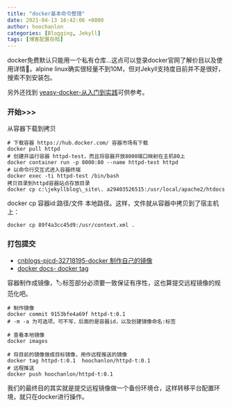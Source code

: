 ```yaml
---
title: "docker基本命令整理"
date: 2021-04-13 16:42:06 +0800
author: hoochanlon
categories: [Blogging, Jekyll]
tags: [博客配置存档]
---
```


docker免费默认只能用一个私有仓库...这点可以登录docker官网了解价目以及使用详情🔎。alpine linux确实很轻量不到10M，但对Jekyll支持度目前并不是很好，搜索不到安装包。<!--more-->

另外还找到 [yeasy-docker-从入门到实践](https://yeasy.gitbook.io/docker_practice/os/alpine)可供参考。

### 开始>>>

从容器下载到拷贝

```shell
# 下载容器 https://hub.docker.com/ 容器市场有下载
docker pull httpd
# 创建并运行容器 httpd-test，而且将容器开放8000端口映射在主机80上
docker container run -p 8000:80 --name httpd-test httpd
# 以命令行交互式进入容器终端
docker exec -ti httpd-test /bin/bash
拷贝目录到httpd容器站点存放目录
docker cp c:\jekyllblog\_site\. a29403526515:/usr/local/apache2/htdocs
```

docker cp 容器id:路径/文件 本地路径。这样，文件就从容器中拷贝到了宿主机上：

`docker cp 89f4a3cc45d9:/usr/context.xml .`

### 打包提交

* [cnblogs-pjcd-32718195-docker 制作自己的镜像](https://www.cnblogs.com/pjcd-32718195/p/11762079.html)
* [docker docs- docker tag](https://docs.docker.com/engine/reference/commandline/tag/)

容器制作成镜像，🏷️标签部分必须要一致保证有序性，这也算提交远程镜像的规范化吧。

```
# 制作镜像
docker commit 9153bfe4a69f httpd-t:0.1
# -m -a 为可选项，可不写，后面的是容器id，以及创建镜像命名:标签

# 查看本地镜像
docker images

# 将目前的镜像做成目标镜像，用作远程推送的镜像
docker tag httpd-t:0.1  hoochanlon/httpd-t:0.1
# 远程推送
docker push hoochanlon/httpd-t:0.1
```

我们的最终目的其实就是提交远程镜像做一个备份环境仓，这样转移平台配置环境，就只在docker进行操作。

